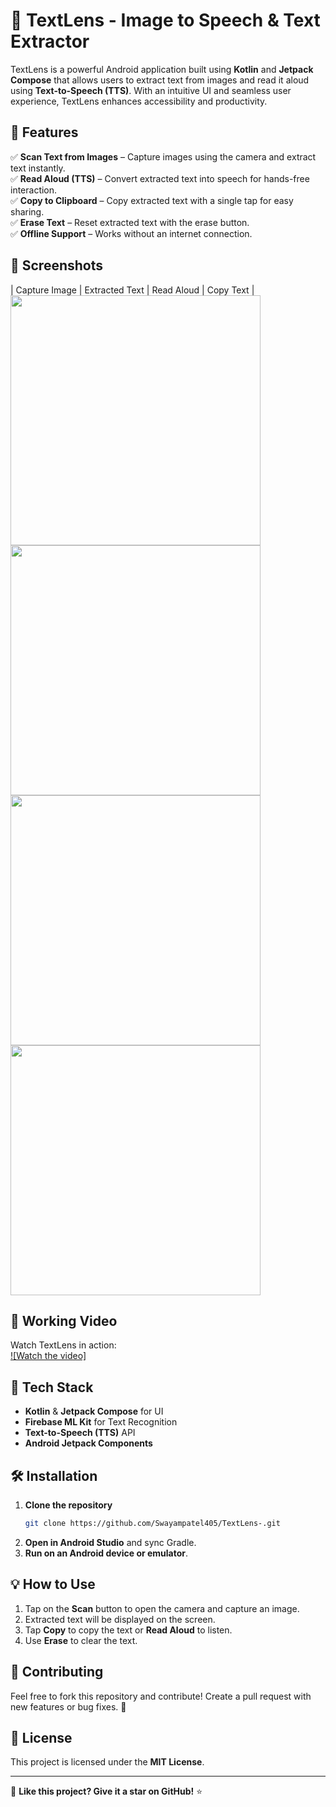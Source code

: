 # 📸 TextLens - Image to Speech & Text Extractor

TextLens is a powerful Android application built using **Kotlin** and **Jetpack Compose** that allows users to extract text from images and read it aloud using **Text-to-Speech (TTS)**. With an intuitive UI and seamless user experience, TextLens enhances accessibility and productivity.

## 🚀 Features

✅ **Scan Text from Images** – Capture images using the camera and extract text instantly.  
✅ **Read Aloud (TTS)** – Convert extracted text into speech for hands-free interaction.  
✅ **Copy to Clipboard** – Copy extracted text with a single tap for easy sharing.  
✅ **Erase Text** – Reset extracted text with the erase button.  
✅ **Offline Support** – Works without an internet connection.  

## 📱 Screenshots

| Capture Image | Extracted Text | Read Aloud | Copy Text |
<img src="app/src/main/java/com/appvantage/imagetospeech/ui/screenshots/Text_Lens_camera.jpg" width="400">
<img src="app/src/main/java/com/appvantage/imagetospeech/ui/screenshots/Imagetotext_TextLens.jpg" width="400">
<img src="app/src/main/java/com/appvantage/imagetospeech/ui/screenshots/ui_TextLens.jpg" width="400">
<img src="app/src/main/java/com/appvantage/imagetospeech/ui/screenshots/Copy_to_clipboard_TextLens.jpg" width="400">

## 🎥 Working Video

Watch TextLens in action:  
[![Watch the video]](app/src/main/java/com/appvantage/imagetospeech/ui/screenshots/video_TextLens.mp4)

## 🔧 Tech Stack

- **Kotlin** & **Jetpack Compose** for UI
- **Firebase ML Kit** for Text Recognition
- **Text-to-Speech (TTS)** API
- **Android Jetpack Components**

## 🛠 Installation

1. **Clone the repository**
   ```sh
   git clone https://github.com/Swayampatel405/TextLens-.git
   ```
2. **Open in Android Studio** and sync Gradle.
3. **Run on an Android device or emulator**.

## 💡 How to Use

1. Tap on the **Scan** button to open the camera and capture an image.
2. Extracted text will be displayed on the screen.
3. Tap **Copy** to copy the text or **Read Aloud** to listen.
4. Use **Erase** to clear the text.

## 🤝 Contributing

Feel free to fork this repository and contribute! Create a pull request with new features or bug fixes. 🎉

## 📜 License

This project is licensed under the **MIT License**.

---

🌟 **Like this project? Give it a star on GitHub!** ⭐
